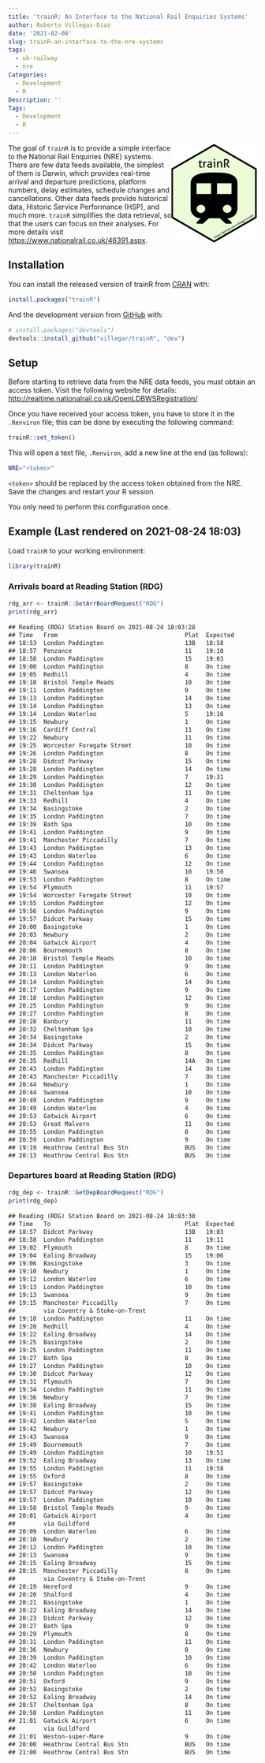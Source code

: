 ```yaml
---
title: 'trainR: An Interface to the National Rail Enquiries Systems'
author: Roberto Villegas-Diaz
date: '2021-02-08'
slug: trainR-an-interface-to-the-nre-systems
tags:
  - uk-railway
  - nre
Categories:
  - Development
  - R
Description: ''
Tags:
  - Development
  - R
---
```


<img src="https://raw.githubusercontent.com/villegar/trainR/main/inst/images/logo.png" alt="logo" align="right" height=200px/>

The goal of `trainR` is to provide a simple interface to the 
National Rail Enquiries (NRE) systems. There are few data feeds 
available, the simplest of them is Darwin, which provides real-time 
arrival and departure predictions, platform numbers, delay estimates, 
schedule changes and cancellations. Other data feeds provide historical 
data, Historic Service Performance (HSP), and much more. `trainR` 
simplifies the data retrieval, so that the users can focus on their 
analyses. For more details visit 
https://www.nationalrail.co.uk/46391.aspx.

## Installation

You can install the released version of trainR from [CRAN](https://CRAN.R-project.org) with:

``` r
install.packages("trainR")
```

And the development version from [GitHub](https://github.com/) with:

``` r
# install.packages("devtools")
devtools::install_github("villegar/trainR", "dev")
```

## Setup
Before starting to retrieve data from the NRE data feeds, you must obtain an access token. 
Visit the following website for details: http://realtime.nationalrail.co.uk/OpenLDBWSRegistration/

Once you have received your access token, you have to store it in the `.Renviron` file; this can be 
done by executing the following command:


```r
trainR::set_token()
```

This will open a text file, `.Renviron`, add a new line at the end (as follows):

```bash
NRE="<token>"
```

`<token>` should be replaced by the access token obtained from the NRE. Save the changes and restart 
your R session.

You only need to perform this configuration once.

## Example (Last rendered on 2021-08-24 18:03)

Load `trainR` to your working environment:

```r
library(trainR)
```

### Arrivals board at Reading Station (RDG)


```r
rdg_arr <- trainR::GetArrBoardRequest("RDG")
print(rdg_arr)
```

```
## Reading (RDG) Station Board on 2021-08-24 18:03:28
## Time   From                                    Plat  Expected
## 18:53  London Paddington                       13B   18:58
## 18:57  Penzance                                11    19:10
## 18:58  London Paddington                       15    19:03
## 19:00  London Paddington                       8     On time
## 19:05  Redhill                                 4     On time
## 19:10  Bristol Temple Meads                    10    On time
## 19:11  London Paddington                       9     On time
## 19:13  London Paddington                       14    On time
## 19:14  London Paddington                       13    On time
## 19:14  London Waterloo                         5     19:16
## 19:15  Newbury                                 1     On time
## 19:16  Cardiff Central                         11    On time
## 19:22  Newbury                                 11    On time
## 19:25  Worcester Foregate Street               10    On time
## 19:26  London Paddington                       8     On time
## 19:28  Didcot Parkway                          15    On time
## 19:28  London Paddington                       14    On time
## 19:29  London Paddington                       7     19:31
## 19:30  London Paddington                       12    On time
## 19:31  Cheltenham Spa                          11    On time
## 19:33  Redhill                                 4     On time
## 19:34  Basingstoke                             2     On time
## 19:35  London Paddington                       7     On time
## 19:39  Bath Spa                                10    On time
## 19:41  London Paddington                       9     On time
## 19:41  Manchester Piccadilly                   7     On time
## 19:43  London Paddington                       13    On time
## 19:43  London Waterloo                         6     On time
## 19:44  London Paddington                       12    On time
## 19:46  Swansea                                 10    19:50
## 19:53  London Paddington                       8     On time
## 19:54  Plymouth                                11    19:57
## 19:54  Worcester Foregate Street               10    On time
## 19:55  London Paddington                       12    On time
## 19:56  London Paddington                       9     On time
## 19:57  Didcot Parkway                          15    On time
## 20:00  Basingstoke                             1     On time
## 20:03  Newbury                                 2     On time
## 20:04  Gatwick Airport                         4     On time
## 20:06  Bournemouth                             8     On time
## 20:10  Bristol Temple Meads                    10    On time
## 20:11  London Paddington                       9     On time
## 20:13  London Waterloo                         6     On time
## 20:14  London Paddington                       14    On time
## 20:17  London Paddington                       9     On time
## 20:18  London Paddington                       12    On time
## 20:25  London Paddington                       9     On time
## 20:27  London Paddington                       8     On time
## 20:28  Banbury                                 11    On time
## 20:32  Cheltenham Spa                          10    On time
## 20:34  Basingstoke                             2     On time
## 20:34  Didcot Parkway                          15    On time
## 20:35  London Paddington                       8     On time
## 20:35  Redhill                                 14A   On time
## 20:43  London Paddington                       14    On time
## 20:43  Manchester Piccadilly                   7     On time
## 20:44  Newbury                                 1     On time
## 20:44  Swansea                                 10    On time
## 20:49  London Paddington                       9     On time
## 20:49  London Waterloo                         4     On time
## 20:53  Gatwick Airport                         6     On time
## 20:53  Great Malvern                           11    On time
## 20:55  London Paddington                       8     On time
## 20:59  London Paddington                       9     On time
## 19:19  Heathrow Central Bus Stn                BUS   On time
## 20:13  Heathrow Central Bus Stn                BUS   On time
```

### Departures board at Reading Station (RDG)


```r
rdg_dep <- trainR::GetDepBoardRequest("RDG")
print(rdg_dep)
```

```
## Reading (RDG) Station Board on 2021-08-24 18:03:30
## Time   To                                      Plat  Expected
## 18:57  Didcot Parkway                          13B   19:03
## 18:58  London Paddington                       11    19:11
## 19:02  Plymouth                                8     On time
## 19:04  Ealing Broadway                         15    19:06
## 19:06  Basingstoke                             3     On time
## 19:10  Newbury                                 1     On time
## 19:12  London Waterloo                         6     On time
## 19:13  London Paddington                       10    On time
## 19:13  Swansea                                 9     On time
## 19:15  Manchester Piccadilly                   7     On time
##        via Coventry & Stoke-on-Trent           
## 19:18  London Paddington                       11    On time
## 19:20  Redhill                                 4     On time
## 19:22  Ealing Broadway                         14    On time
## 19:25  Basingstoke                             2     On time
## 19:25  London Paddington                       11    On time
## 19:27  Bath Spa                                8     On time
## 19:27  London Paddington                       10    On time
## 19:30  Didcot Parkway                          12    On time
## 19:31  Plymouth                                7     On time
## 19:34  London Paddington                       11    On time
## 19:36  Newbury                                 7     On time
## 19:38  Ealing Broadway                         15    On time
## 19:41  London Paddington                       10    On time
## 19:42  London Waterloo                         5     On time
## 19:42  Newbury                                 1     On time
## 19:43  Swansea                                 9     On time
## 19:49  Bournemouth                             7     On time
## 19:49  London Paddington                       10    19:51
## 19:52  Ealing Broadway                         13    On time
## 19:55  London Paddington                       11    19:58
## 19:55  Oxford                                  8     On time
## 19:57  Basingstoke                             2     On time
## 19:57  Didcot Parkway                          12    On time
## 19:57  London Paddington                       10    On time
## 19:58  Bristol Temple Meads                    9     On time
## 20:01  Gatwick Airport                         4     On time
##        via Guildford                           
## 20:09  London Waterloo                         6     On time
## 20:10  Newbury                                 2     On time
## 20:12  London Paddington                       10    On time
## 20:13  Swansea                                 9     On time
## 20:15  Ealing Broadway                         15    On time
## 20:15  Manchester Piccadilly                   8     On time
##        via Coventry & Stoke-on-Trent           
## 20:19  Hereford                                9     On time
## 20:20  Shalford                                4     On time
## 20:21  Basingstoke                             1     On time
## 20:22  Ealing Broadway                         14    On time
## 20:23  Didcot Parkway                          12    On time
## 20:27  Bath Spa                                9     On time
## 20:29  Plymouth                                8     On time
## 20:31  London Paddington                       11    On time
## 20:36  Newbury                                 8     On time
## 20:39  London Paddington                       10    On time
## 20:42  London Waterloo                         6     On time
## 20:50  London Paddington                       10    On time
## 20:51  Oxford                                  9     On time
## 20:52  Basingstoke                             2     On time
## 20:52  Ealing Broadway                         14    On time
## 20:57  Cheltenham Spa                          8     On time
## 20:58  London Paddington                       11    On time
## 21:01  Gatwick Airport                         6     On time
##        via Guildford                           
## 21:01  Weston-super-Mare                       9     On time
## 20:00  Heathrow Central Bus Stn                BUS   On time
## 21:00  Heathrow Central Bus Stn                BUS   On time
```
